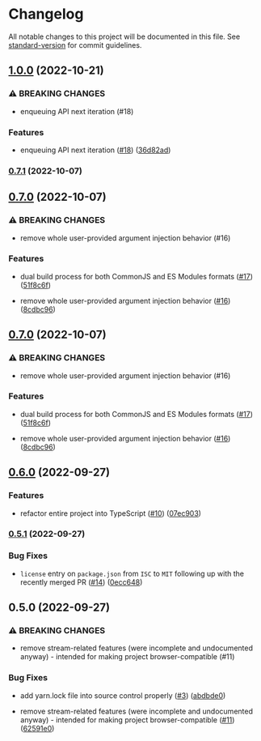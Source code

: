 # Changelog

All notable changes to this project will be documented in this file. See [standard-version](https://github.com/conventional-changelog/standard-version) for commit guidelines.

## [1.0.0](https://github.com/shtaif/qyu/compare/v0.7.1...v1.0.0) (2022-10-21)


### ⚠ BREAKING CHANGES

* enqueuing API next iteration (#18)

### Features

* enqueuing API next iteration ([#18](https://github.com/shtaif/qyu/issues/18)) ([36d82ad](https://github.com/shtaif/qyu/commit/36d82adb56ed16ee21e5bbe74cdb3485d7834ed6))

### [0.7.1](https://github.com/shtaif/qyu/compare/v0.7.0...v0.7.1) (2022-10-07)

## [0.7.0](https://github.com/shtaif/qyu/compare/v0.6.0...v0.7.0) (2022-10-07)


### ⚠ BREAKING CHANGES

* remove whole user-provided argument injection behavior (#16)

### Features

* dual build process for both CommonJS and ES Modules formats ([#17](https://github.com/shtaif/qyu/issues/17)) ([51f8c6f](https://github.com/shtaif/qyu/commit/51f8c6f1a7ad72917f960d3ad017e1ab9b812002))


* remove whole user-provided argument injection behavior ([#16](https://github.com/shtaif/qyu/issues/16)) ([8cdbc96](https://github.com/shtaif/qyu/commit/8cdbc96d56d30ce5470cec78c3b90ac918f57b5b))

## [0.7.0](https://github.com/shtaif/qyu/compare/v0.6.0...v0.7.0) (2022-10-07)


### ⚠ BREAKING CHANGES

* remove whole user-provided argument injection behavior (#16)

### Features

* dual build process for both CommonJS and ES Modules formats ([#17](https://github.com/shtaif/qyu/issues/17)) ([51f8c6f](https://github.com/shtaif/qyu/commit/51f8c6f1a7ad72917f960d3ad017e1ab9b812002))


* remove whole user-provided argument injection behavior ([#16](https://github.com/shtaif/qyu/issues/16)) ([8cdbc96](https://github.com/shtaif/qyu/commit/8cdbc96d56d30ce5470cec78c3b90ac918f57b5b))

## [0.6.0](https://github.com/shtaif/qyu/compare/v0.5.1...v0.6.0) (2022-09-27)


### Features

* refactor entire project into TypeScript ([#10](https://github.com/shtaif/qyu/issues/10)) ([07ec903](https://github.com/shtaif/qyu/commit/07ec9035ce02ae9293bf1af19e6189dd0672edce))

### [0.5.1](https://github.com/shtaif/qyu/compare/v0.5.0...v0.5.1) (2022-09-27)


### Bug Fixes

* `license` entry on `package.json` from `ISC` to `MIT` following up with the recently merged PR ([#14](https://github.com/shtaif/qyu/issues/14)) ([0ecc648](https://github.com/shtaif/qyu/commit/0ecc648fe8d5ad99cfcc4f8fe557db4455071716))

## 0.5.0 (2022-09-27)


### ⚠ BREAKING CHANGES

* remove stream-related features (were incomplete and undocumented anyway) - intended for making project browser-compatible (#11)

### Bug Fixes

* add yarn.lock file into source control properly ([#3](https://github.com/shtaif/qyu/issues/3)) ([abdbde0](https://github.com/shtaif/qyu/commit/abdbde03d92f567baf88eb9fef752bdcb7caebc0))


* remove stream-related features (were incomplete and undocumented anyway) - intended for making project browser-compatible ([#11](https://github.com/shtaif/qyu/issues/11)) ([62591e0](https://github.com/shtaif/qyu/commit/62591e0bca67df0b8db2660f633cce0c90e99064))
